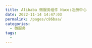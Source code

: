 ```yaml
---
title: Alibaba 微服务组件 Nacos注册中心
date: 2022-11-14 14:47:03
permalink: /pages/c86baa/
categories:
  - 微服务
tags:
  - 
---
```

